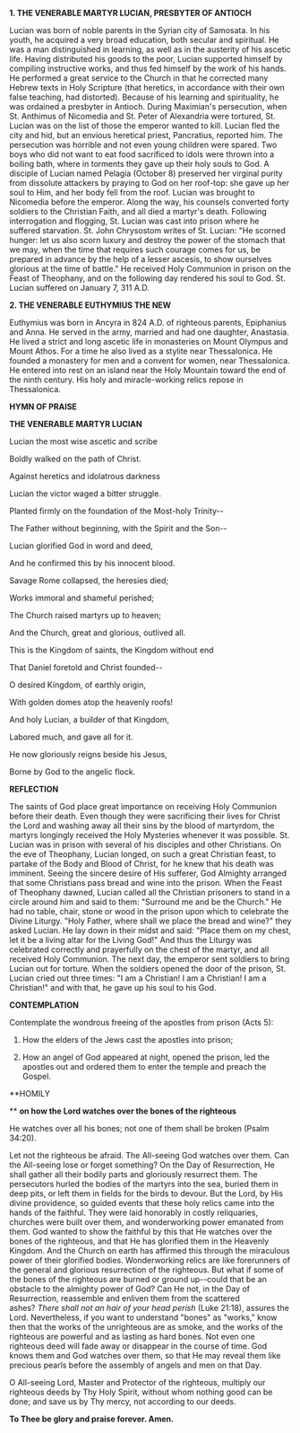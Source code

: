 
**1. THE VENERABLE MARTYR LUCIAN, PRESBYTER OF ANTIOCH**

Lucian was born of noble parents in the Syrian city of Samosata. In his youth, he acquired a very broad education, both secular and spiritual. He was a man distinguished in learning, as well as in the austerity of his ascetic life. Having distributed his goods to the poor, Lucian supported himself by compiling instructive works, and thus fed himself by the work of his hands. He performed a great service to the Church in that he corrected many Hebrew texts in Holy Scripture (that heretics, in accordance with their own false teaching, had distorted). Because of his learning and spirituality, he was ordained a presbyter in Antioch. During Maximian's persecution, when St. Anthimus of Nicomedia and St. Peter of Alexandria were tortured, St. Lucian was on the list of those the emperor wanted to kill. Lucian fled the city and hid, but an envious heretical priest, Pancratius, reported him. The persecution was horrible and not even young children were spared. Two boys who did not want to eat food sacrificed to idols were thrown into a boiling bath, where in torments they gave up their holy souls to God. A disciple of Lucian named Pelagia (October 8) preserved her virginal purity from dissolute attackers by praying to God on her roof-top: she gave up her soul to Him, and her body fell from the roof. Lucian was brought to Nicomedia before the emperor. Along the way, his counsels converted forty soldiers to the Christian Faith, and all died a martyr's death. Following interrogation and flogging, St. Lucian was cast into prison where he suffered starvation. St. John Chrysostom writes of St. Lucian: "He scorned hunger: let us also scorn luxury and destroy the power of the stomach that we may, when the time that requires such courage comes for us, be prepared in advance by the help of a lesser ascesis, to show ourselves glorious at the time of battle." He received Holy Communion in prison on the Feast of Theophany, and on the following day rendered his soul to God. St. Lucian suffered on January 7, 311 A.D.

**2. THE VENERABLE EUTHYMIUS THE NEW**

Euthymius was born in Ancyra in 824 A.D. of righteous parents, Epiphanius and Anna. He served in the army, married and had one daughter, Anastasia. He lived a strict and long ascetic life in monasteries on Mount Olympus and Mount Athos. For a time he also lived as a stylite near Thessalonica. He founded a monastery for men and a convent for women, near Thessalonica. He entered into rest on an island near the Holy Mountain toward the end of the ninth century. His holy and miracle-working relics repose in Thessalonica.



**HYMN OF PRAISE**

**THE VENERABLE MARTYR LUCIAN**

Lucian the most wise ascetic and scribe

Boldly walked on the path of Christ.

Against heretics and idolatrous darkness

Lucian the victor waged a bitter struggle.

Planted firmly on the foundation of the Most-holy Trinity--

The Father without beginning, with the Spirit and the Son--

Lucian glorified God in word and deed,

And he confirmed this by his innocent blood.

Savage Rome collapsed, the heresies died;

Works immoral and shameful perished;

The Church raised martyrs up to heaven;

And the Church, great and glorious, outlived all.

This is the Kingdom of saints, the Kingdom without end

That Daniel foretold and Christ founded--

O desired Kingdom, of earthly origin,

With golden domes atop the heavenly roofs!

And holy Lucian, a builder of that Kingdom,

Labored much, and gave all for it.

He now gloriously reigns beside his Jesus,

Borne by God to the angelic flock.



**REFLECTION**

The saints of God place great importance on receiving Holy Communion before their death. Even though they were sacrificing their lives for Christ the Lord and washing away all their sins by the blood of martyrdom, the martyrs longingly received the Holy Mysteries whenever it was possible. St. Lucian was in prison with several of his disciples and other Christians. On the eve of Theophany, Lucian longed, on such a great Christian feast, to partake of the Body and Blood of Christ, for he knew that his death was imminent. Seeing the sincere desire of His sufferer, God Almighty arranged that some Christians pass bread and wine into the prison. When the Feast of Theophany dawned, Lucian called all the Christian prisoners to stand in a circle around him and said to them: "Surround me and be the Church." He had no table, chair, stone or wood in the prison upon which to celebrate the Divine Liturgy. "Holy Father, where shall we place the bread and wine?" they asked Lucian. He lay down in their midst and said: "Place them on my chest, let it be a living altar for the Living God!" And thus the Liturgy was celebrated correctly and prayerfully on the chest of the martyr, and all received Holy Communion. The next day, the emperor sent soldiers to bring Lucian out for torture. When the soldiers opened the door of the prison, St. Lucian cried out three times: "I am a Christian! I am a Christian! I am a Christian!" and with that, he gave up his soul to his God.


**CONTEMPLATION**


Contemplate the wondrous freeing of the apostles from prison (Acts 5):

1.  How the elders of the Jews cast the apostles into prison;

1.  How an angel of God appeared at night, opened the prison, led the apostles out and ordered them to enter the temple and preach the Gospel.


**HOMILY

**
**on how the Lord watches over the bones of the righteous**


He watches over all his bones; not one of them shall be broken (Psalm 34:20).

Let not the righteous be afraid. The All-seeing God watches over them. Can the All-seeing lose or forget something? On the Day of Resurrection, He shall gather all their bodily parts and gloriously resurrect them. The persecutors hurled the bodies of the martyrs into the sea, buried them in deep pits, or left them in fields for the birds to devour. But the Lord, by His divine providence, so guided events that these holy relics came into the hands of the faithful. They were laid honorably in costly reliquaries, churches were built over them, and wonderworking power emanated from them. God wanted to show the faithful by this that He watches over the bones of the righteous, and that He has glorified them in the Heavenly Kingdom. And the Church on earth has affirmed this through the miraculous power of their glorified bodies. Wonderworking relics are like forerunners of the general and glorious resurrection of the righteous. But what if some of the bones of the righteous are burned or ground up--could that be an obstacle to the almighty power of God? Can He not, in the Day of Resurrection, reassemble and enliven them from the scattered ashes? *There shall not an hair of your head perish* (Luke 21:18), assures the Lord. Nevertheless, if you want to understand "bones" as "works," know then that the works of the unrighteous are as smoke, and the works of the righteous are powerful and as lasting as hard bones. Not even one righteous deed will fade away or disappear in the course of time. God knows them and God watches over them, so that He may reveal them like precious pearls before the assembly of angels and men on that Day.

O All-seeing Lord, Master and Protector of the righteous, multiply our righteous deeds by Thy Holy Spirit, without whom nothing good can be done; and save us by Thy mercy, not according to our deeds. 

**To Thee be glory and praise forever. Amen.**

